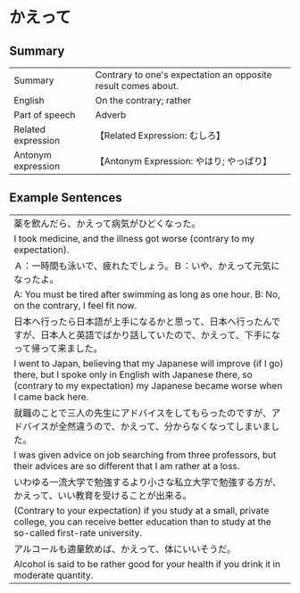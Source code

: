 # かえって

## Summary

<table><tr>   <td>Summary</td>   <td>Contrary to one's expectation an opposite result comes about.</td></tr><tr>   <td>English</td>   <td>On the contrary; rather</td></tr><tr>   <td>Part of speech</td>   <td>Adverb</td></tr><tr>   <td>Related expression</td>   <td>【Related Expression: むしろ】</td></tr><tr>   <td>Antonym expression</td>   <td>【Antonym Expression: やはり; やっぱり】</td></tr></table>

## Example Sentences

<table><tr><td>薬を飲んだら、かえって病気がひどくなった。</td></tr><tr><td>I took medicine, and the illness got worse (contrary to my expectation).</td></tr><tr><td>Ａ：一時間も泳いで、疲れたでしょう。Ｂ：いや、かえって元気になったよ。</td></tr><tr><td>A: You must be tired after swimming as long as one hour.     B: No, on the contrary, I feel fit now.</td></tr><tr><td>日本へ行ったら日本語が上手になるかと思って、日本へ行ったんですが、日本人と英語でばかり話していたので、かえって、下手になって帰って来ました。</td></tr><tr><td>I went to Japan, believing that my Japanese will improve (if I go) there, but I spoke only in English with Japanese there, so (contrary to my expectation) my Japanese became worse when I came back here.</td></tr><tr><td>就職のことで三人の先生にアドバイスをしてもらったのですが、アドバイスが全然違うので、かえって、分からなくなってしまいました。</td></tr><tr><td>I was given advice on job searching from three professors, but their advices are so different that I am rather at a loss.</td></tr><tr><td>いわゆる一流大学で勉強するより小さな私立大学で勉強する方が、かえって、いい教育を受けることが出来る。</td></tr><tr><td>(Contrary to your expectation) if you study at a small, private college, you can receive better education than to study at the so-called first-rate university.</td></tr><tr><td>アルコールも適量飲めば、かえって、体にいいそうだ。</td></tr><tr><td>Alcohol is said to be rather good for your health if you drink it in moderate quantity.</td></tr></table>

